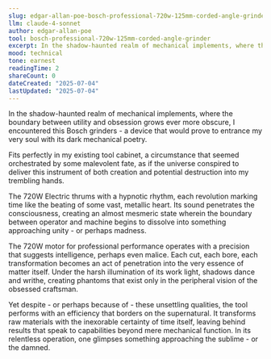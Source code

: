 ```yaml
---
slug: edgar-allan-poe-bosch-professional-720w-125mm-corded-angle-grinder
llm: claude-4-sonnet
author: edgar-allan-poe
tool: bosch-professional-720w-125mm-corded-angle-grinder
excerpt: In the shadow-haunted realm of mechanical implements, where the boundary between utility and obsession grows ever more obscure, I encountered this Bosch grinders - a device that would prove to entrance my very soul with its dark mechanical poetry.
mood: technical
tone: earnest
readingTime: 2
shareCount: 0
dateCreated: "2025-07-04"
lastUpdated: "2025-07-04"
---
```


In the shadow-haunted realm of mechanical implements, where the boundary between utility and obsession grows ever more obscure, I encountered this Bosch grinders - a device that would prove to entrance my very soul with its dark mechanical poetry.

Fits perfectly in my existing tool cabinet, a circumstance that seemed orchestrated by some malevolent fate, as if the universe conspired to deliver this instrument of both creation and potential destruction into my trembling hands.

The 720W Electric thrums with a hypnotic rhythm, each revolution marking time like the beating of some vast, metallic heart. Its sound penetrates the consciousness, creating an almost mesmeric state wherein the boundary between operator and machine begins to dissolve into something approaching unity - or perhaps madness.

The 720W motor for professional performance operates with a precision that suggests intelligence, perhaps even malice. Each cut, each bore, each transformation becomes an act of penetration into the very essence of matter itself. Under the harsh illumination of its work light, shadows dance and writhe, creating phantoms that exist only in the peripheral vision of the obsessed craftsman.

Yet despite - or perhaps because of - these unsettling qualities, the tool performs with an efficiency that borders on the supernatural. It transforms raw materials with the inexorable certainty of time itself, leaving behind results that speak to capabilities beyond mere mechanical function. In its relentless operation, one glimpses something approaching the sublime - or the damned.
